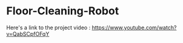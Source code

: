 # Floor-Cleaning-Robot

Here's a link to the project video : https://www.youtube.com/watch?v=QabSCpfOFqY 
